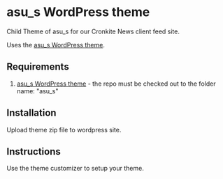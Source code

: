 asu_s WordPress theme
======

Child Theme of asu_s for our Cronkite News client feed site.

Uses the [asu_s WordPress theme](https://github.com/cronkiteschool/asu_s_wordpress_theme).

## Requirements
1. [asu_s WordPress theme](https://github.com/cronkiteschool/asu_s_wordpress_theme) - the repo must be checked out to the folder name: "asu_s"

## Installation
Upload theme zip file to wordpress site.

## Instructions
Use the theme customizer to setup your theme.

